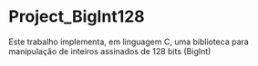 # Project_BigInt128
Este trabalho implementa, em linguagem C, uma biblioteca para manipulação de inteiros assinados de 128 bits (BigInt)
